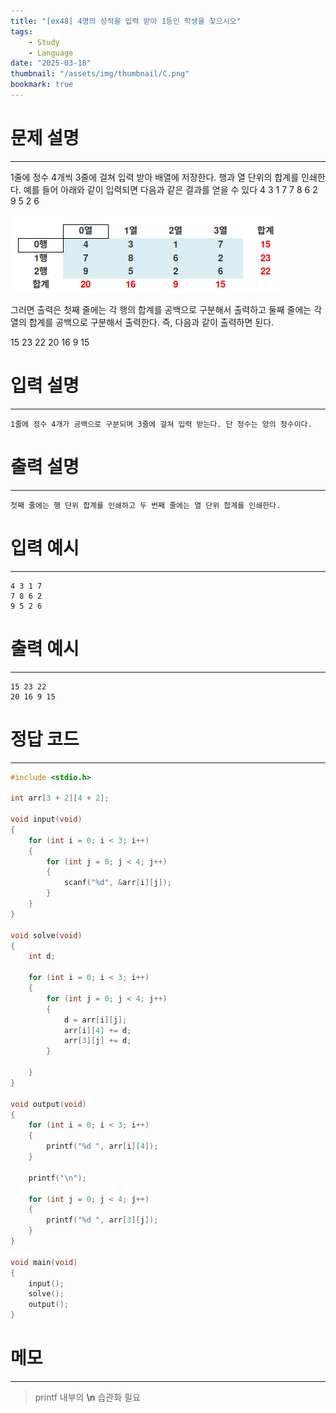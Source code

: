 ```yaml
---
title: "[ex48] 4명의 성적을 입력 받아 1등인 학생을 찾으시오"
tags:
    - Study
    - Language
date: "2025-03-18"
thumbnail: "/assets/img/thumbnail/C.png"
bookmark: true
---
```

# 문제 설명
---
1줄에 정수 4개씩 3줄에 걸쳐 입력 받아 배열에 저장한다. 행과 열 단위의 합계를
인쇄한다.
예를 들어 아래와 같이 입력되면 다음과 같은 결과를 얻을 수 있다
4 3 1 7
7 8 6 2
9 5 2 6 

![alt text](<../../../../assets/img/C Language/ex48_t.png>)

그러면 출력은 첫째 줄에는 각 행의 합계를 공백으로 구분해서 출력하고 둘째 줄에는 각 열의 합계를 공백으로 구분해서 출력한다. 즉, 다음과 같이 출력하면 된다.

15 23 22
20 16 9 15 

# 입력 설명
---

```
1줄에 정수 4개가 공백으로 구분되며 3줄에 걸쳐 입력 받는다. 단 정수는 양의 정수이다.
```

# 출력 설명
---

```
첫째 줄에는 행 단위 합계를 인쇄하고 두 번째 줄에는 열 단위 합계를 인쇄한다.
```

# 입력 예시
---

```
4 3 1 7
7 8 6 2
9 5 2 6
```

# 출력 예시
---

```
15 23 22 
20 16 9 15 
```

# 정답 코드
---

```c
#include <stdio.h>

int arr[3 + 2][4 + 2];

void input(void)
{
	for (int i = 0; i < 3; i++)
	{
		for (int j = 0; j < 4; j++)
		{
			scanf("%d", &arr[i][j]);
		}
	}
}

void solve(void)
{
	int d; 

	for (int i = 0; i < 3; i++)
	{
		for (int j = 0; j < 4; j++)
		{
			d = arr[i][j];
			arr[i][4] += d;
			arr[3][j] += d;
		}

	}
}

void output(void)
{
	for (int i = 0; i < 3; i++)
	{
		printf("%d ", arr[i][4]);
	}
	
	printf("\n");
	
	for (int j = 0; j < 4; j++)
	{
		printf("%d ", arr[3][j]);
	}
}

void main(void)
{
	input();
	solve();
	output();
}
```

# 메모
---
> printf 내부의 **\n** 습관화 필요